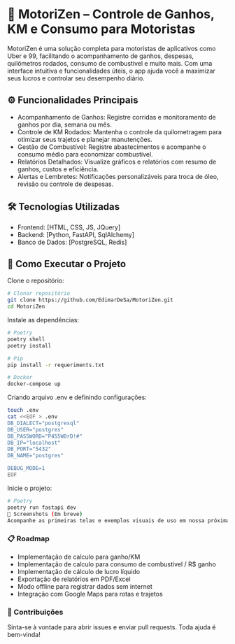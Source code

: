 # 🚗 MotoriZen – Controle de Ganhos, KM e Consumo para Motoristas
MotoriZen é uma solução completa para motoristas de aplicativos como Uber e 99, facilitando o acompanhamento de ganhos, despesas, quilômetros rodados, consumo de combustível e muito mais. Com uma interface intuitiva e funcionalidades úteis, o app ajuda você a maximizar seus lucros e controlar seu desempenho diário.

## ⚙️ Funcionalidades Principais
- Acompanhamento de Ganhos: Registre corridas e monitoramento de ganhos por dia, semana ou mês.
- Controle de KM Rodados: Mantenha o controle da quilometragem para otimizar seus trajetos e planejar manutenções.
- Gestão de Combustível: Registre abastecimentos e acompanhe o consumo médio para economizar combustível.
- Relatórios Detalhados: Visualize gráficos e relatórios com resumo de ganhos, custos e eficiência.
- Alertas e Lembretes: Notificações personalizáveis para troca de óleo, revisão ou controle de despesas.

## 🛠️ Tecnologias Utilizadas
- Frontend: [HTML, CSS, JS, JQuery]
- Backend: [Python, FastAPI, SqlAlchemy]
- Banco de Dados: [PostgreSQL, Redis]

## 🚀 Como Executar o Projeto
Clone o repositório:
``` bash
# Clonar repositório
git clone https://github.com/EdimarDeSa/MotoriZen.git
cd MotoriZen
```

Instale as dependências:
``` bash
# Poetry
poetry shell
poetry install
```

``` bash
# Pip
pip install -r requeriments.txt
```

``` bash
# Docker
docker-compose up
```

Criando arquivo .env e definindo configurações:
``` bash
touch .env
cat <<EOF > .env
DB_DIALECT="postgresql"
DB_USER="postgres"
DB_PASSWORD="P455W0rD!#"
DB_IP="localhost"
DB_PORT="5432"
DB_NAME="postgres"

DEBUG_MODE=1
EOF
```

Inicie o projeto:
```bash
# Poetry
poetry run fastapi dev
📱 Screenshots (Em breve)
Acompanhe as primeiras telas e exemplos visuais de uso em nossa próxima atualização.
```

### 📋 Roadmap
- Implementação de calculo para ganho/KM
- Implementação de calculo para consumo de combustível / R$ ganho
- Implementação de cálculo de lucro líquido
- Exportação de relatórios em PDF/Excel
- Modo offline para registrar dados sem internet
- Integração com Google Maps para rotas e trajetos

### 🎯 Contribuições
Sinta-se à vontade para abrir issues e enviar pull requests. Toda ajuda é bem-vinda!